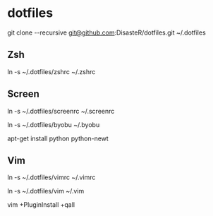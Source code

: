 # dotfiles

git clone --recursive git@github.com:DisasteR/dotfiles.git ~/.dotfiles

## Zsh
ln -s ~/.dotfiles/zshrc ~/.zshrc

## Screen
ln -s ~/.dotfiles/screenrc ~/.screenrc

ln -s ~/.dotfiles/byobu ~/.byobu

apt-get install python python-newt

## Vim
ln -s ~/.dotfiles/vimrc ~/.vimrc

ln -s ~/.dotfiles/vim ~/.vim

vim +PluginInstall +qall
